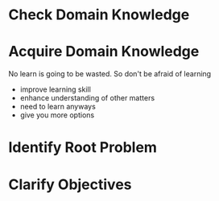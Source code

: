 # Check Domain Knowledge



# Acquire Domain Knowledge

No learn is going to be wasted. So don't be afraid of learning
- improve learning skill
- enhance understanding of other matters
- need to learn anyways
- give you more options


# Identify Root Problem


# Clarify Objectives
